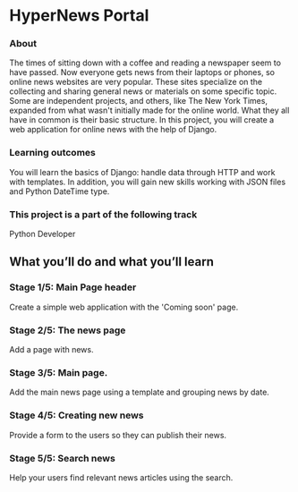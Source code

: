 # HyperNews Portal
### About
The times of sitting down with a coffee and reading a newspaper seem to have passed. Now everyone gets news from their laptops or phones, so online news websites are very popular. These sites specialize on the collecting and sharing general news or materials on some specific topic. Some are independent projects, and others, like The New York Times, expanded from what wasn't initially made for the online world. What they all have in common is their basic structure. In this project, you will create a web application for online news with the help of Django.
### Learning outcomes
You will learn the basics of Django: handle data through HTTP and work with templates. In addition, you will gain new skills working with JSON files and Python DateTime type.
### This project is a part of the following track
Python Developer
## What you’ll do and what you’ll learn
### Stage 1/5: Main Page header
Create a simple web application with the 'Coming soon' page.
### Stage 2/5: The news page
Add a page with news.
### Stage 3/5: Main page.
Add the main news page using a template and grouping news by date.
### Stage 4/5: Creating new news
Provide a form to the users so they can publish their news.
### Stage 5/5: Search news
Help your users find relevant news articles using the search.